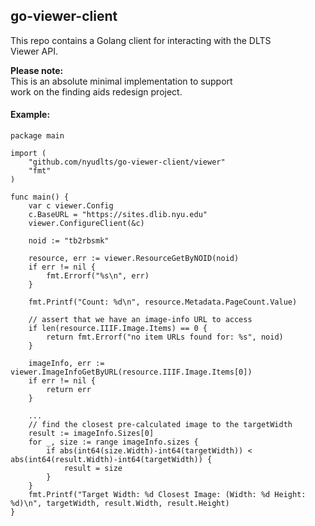 ## go-viewer-client

This repo contains a Golang client for interacting with the DLTS  
Viewer API.  


**Please note:**   
This is an absolute minimal implementation to support  
work on the finding aids redesign project.  

#### Example:

```
package main

import (
	"github.com/nyudlts/go-viewer-client/viewer"
	"fmt"
)

func main() {
	var c viewer.Config
	c.BaseURL = "https://sites.dlib.nyu.edu"
	viewer.ConfigureClient(&c)

	noid := "tb2rbsmk"
	
	resource, err := viewer.ResourceGetByNOID(noid)
	if err != nil {
		fmt.Errorf("%s\n", err)
	}

	fmt.Printf("Count: %d\n", resource.Metadata.PageCount.Value)

	// assert that we have an image-info URL to access
	if len(resource.IIIF.Image.Items) == 0 {
		return fmt.Errorf("no item URLs found for: %s", noid)
	}

	imageInfo, err := viewer.ImageInfoGetByURL(resource.IIIF.Image.Items[0])
	if err != nil {
		return err
	}

	...
	// find the closest pre-calculated image to the targetWidth
	result := imageInfo.Sizes[0]
	for _, size := range imageInfo.sizes {
		if abs(int64(size.Width)-int64(targetWidth)) < abs(int64(result.Width)-int64(targetWidth)) {
			result = size
		}
	}
	fmt.Printf("Target Width: %d Closest Image: (Width: %d Height: %d)\n", targetWidth, result.Width, result.Height)
}
```

